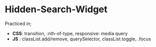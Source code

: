 # Hidden-Search-Widget
Practiced in;
   *  __CSS__: transition, :nth-of-type, responsive: media query
   *  __JS__ : classList.add/remove, querySelector, classList.toggle, .focus 
